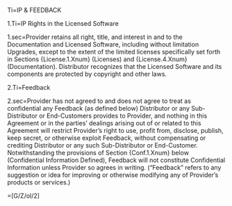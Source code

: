 Ti=IP & FEEDBACK

1.Ti=IP Rights in the Licensed Software

1.sec=Provider retains all right, title, and interest in and to the Documentation and Licensed Software, including without limitation Upgrades, except to the extent of the limited licenses specifically set forth in Sections {License.1.Xnum} (Licenses) and {License.4.Xnum} (Documentation). Distributor recognizes that the Licensed Software and its components are protected by copyright and other laws.

2.Ti=Feedback

2.sec=Provider has not agreed to and does not agree to treat as confidential any Feedback (as defined below) Distributor or any Sub-Distributor or End-Customers provides to Provider, and nothing in this Agreement or in the parties’ dealings arising out of or related to this Agreement will restrict Provider’s right to use, profit from, disclose, publish, keep secret, or otherwise exploit Feedback, without compensating or crediting Distributor or any such Sub-Distributor or End-Customer. Notwithstanding the provisions of Section {Conf.1.Xnum} below (Confidential Information Defined), Feedback will not constitute Confidential Information unless Provider so agrees in writing. (“Feedback” refers to any suggestion or idea for improving or otherwise modifying any of Provider’s products or services.) 

=[G/Z/ol/2]

